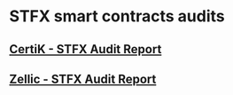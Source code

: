 # STFX smart contracts audits
## [CertiK - STFX Audit Report](https://github.com/STFX-IO/audits/blob/main/Certik%20-%20STFX%20Audit%20Report.pdf)
## [Zellic - STFX Audit Report](https://github.com/STFX-IO/audits/blob/main/STFX_Zellic_Audit_Report.pdf)
